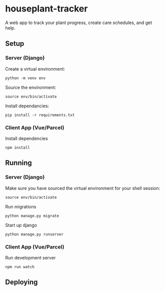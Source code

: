 # houseplant-tracker
A web app to track your plant progress, create care schedules, and get help.

## Setup

### Server (Django)
Create a virtual environment:
```
python -m venv env
```

Source the environment:
```
source env/bin/activate
```

Install dependancies:
```
pip install -r requirements.txt
```

### Client App (Vue/Parcel)
Install dependencies
```
npm install
```


## Running

### Server (Django)
Make sure you have sourced the virtual environment for your shell session:
```
source env/bin/activate
```

Run migrations
```
python manage.py migrate
```

Start up django
```
python manage.py runserver
```

### Client App (Vue/Parcel)

Run development server
```
npm run watch
```


## Deploying
